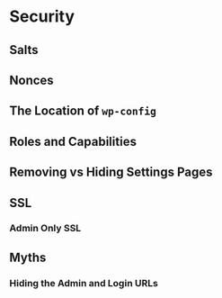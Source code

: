 # Security

## Salts

## Nonces

## The Location of `wp-config`

## Roles and Capabilities

## Removing vs Hiding Settings Pages


## SSL

### Admin Only SSL

## Myths

### Hiding the Admin and Login URLs
